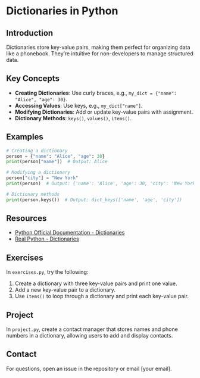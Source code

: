 # Dictionaries in Python

## Introduction
Dictionaries store key-value pairs, making them perfect for organizing data like a phonebook. They’re intuitive for non-developers to manage structured data.

## Key Concepts
- **Creating Dictionaries**: Use curly braces, e.g., `my_dict = {"name": "Alice", "age": 30}`.
- **Accessing Values**: Use keys, e.g., `my_dict["name"]`.
- **Modifying Dictionaries**: Add or update key-value pairs with assignment.
- **Dictionary Methods**: `keys()`, `values()`, `items()`.

## Examples
```python
# Creating a dictionary
person = {"name": "Alice", "age": 30}
print(person["name"])  # Output: Alice

# Modifying a dictionary
person["city"] = "New York"
print(person)  # Output: {'name': 'Alice', 'age': 30, 'city': 'New York'}

# Dictionary methods
print(person.keys())  # Output: dict_keys(['name', 'age', 'city'])
```

## Resources
- [Python Official Documentation - Dictionaries](https://docs.python.org/3/tutorial/datastructures.html#dictionaries)
- [Real Python - Dictionaries](https://realpython.com/python-dicts/)

## Exercises
In `exercises.py`, try the following:
1. Create a dictionary with three key-value pairs and print one value.
2. Add a new key-value pair to a dictionary.
3. Use `items()` to loop through a dictionary and print each key-value pair.

## Project
In `project.py`, create a contact manager that stores names and phone numbers in a dictionary, allowing users to add and display contacts.

## Contact
For questions, open an issue in the repository or email [your email].
